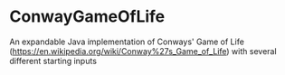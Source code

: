 # ConwayGameOfLife
An expandable Java implementation of Conways' Game of Life (https://en.wikipedia.org/wiki/Conway%27s_Game_of_Life) with several different starting inputs
